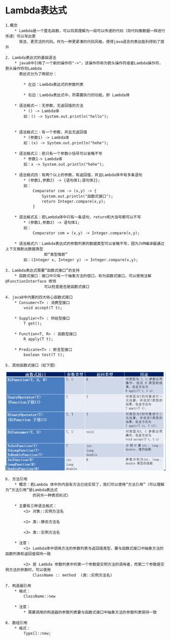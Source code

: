# Lambda表达式

    1.概念
        * Lambda是一个匿名函数，可以将其理解为一段可以传递的代码（将代码像数据一样进行传递）可以写出更
          简洁、更灵活的代码。作为一种更紧凑的代码风格，使得java语言的表达能利得到了提升

    2. Lambda表达式的基础语法
        * java8中引用了一个新的操作符"->"，该操作符称为箭头操作符或者Lambda操作符，箭头操作符将Lambda
          表达式分为了两部分：

            * 左边：Lambda表达式的参数列表
            
            * 右边：Lambda表达式中，所需要执行的功能，即 Lambda体
        
        * 语法格式一：无参数，无返回值的方法
            * () -> Lambda体
            如：() -> System.out.println("hello");


        * 语法格式二：有一个参数，并且无返回值
            * (参数1) -> Lambda体
            如：(x) -> System.out.println("hehe");

        * 语法格式三：若只有一个参数小括号可以省略不写
            * 参数1-> Lambda体
            如：x -> System.out.println("hehe");

        * 语法格式四：有两个以上的参数，有返回值，并且Lambda体中有多条语句
            * (参数1,参数2) -> {语句体1;语句体2};
            如：
                Comparator com -> (x,y) -> {
                    System.out.println("函数式接口");
                    return Integer.compare(x,y);
                }

        * 语法格式五：若Lambda体中只有一条语句，return和大括号都可以不写
            * (参数1,参数2) -> 语句体1;
            如：
                Comparator com = (x,y) -> Integer.compare(x,y);

        * 语法格式六：Lambda表达式的参数列表的数据类型可以省略不写，因为JVM编译器通过上下文推断出数据类型
                     即“类型推断”
            如：(Integer x, Integer y) -> Integer.compare(x,y);

    3. Lambda表达式需要“函数式接口”的支持
        * 函数式接口：接口中只有一个抽象方法的借口，称为函数式接口，可以使用注解@FunctionInterface 修饰
                     可以检查是否是函数式接口

    4. java8中内置的四大核心函数式接口
        * Consumer<T> : 消费型接口
            void accept(T t);

        * Supplier<T> : 供给型接口
            T get();

        * Function<T, R> : 函数型接口
            R apply(T t);

        * Predicate<T> : 断言型接口
            boolean test(T t);
            
    5. 其他函数式接口（如下图）

<img src="../img/img01.png" width = 800>

    6. 方法引用
        * 概念：若Lambda 体中的内容有方法已经实现了，我们可以使用“方法引用”（可以理解为“方法引用”是Lambda表达式
                的另外一种表现形式）

        * 主要有三种语法格式：
            <1> 对象::实例方法名

            <2> 类::静态方法名

            <3> 类::实例方法名

        * 注意：
            <1> Lambda体中调用方法的参数列表与返回值类型，要与函数式接口中抽象方法的函数列表和返回值保持一致

            <2> 若 Lambda 参数列表中的第一个参数是实例方法的调用者，而第二个参数是实例方法的参数时，可以使用
                ClassName :: method  (类::实例方法名)

    7. 构造器引用
        * 格式：
            ClassName::new

        * 注意：
            * 需要调用的构造器的参数列表要与函数式接口中抽象方法的参数列表保持一致

    8. 数组引用
        * 格式：
            Type[]::new;


